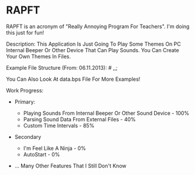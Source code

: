 RAPFT
=====

RAPFT is an acronym of "Really Annoying Program For Teachers". 
I'm doing this just for fun!

Description:
This Application Is Just Going To Play Some Themes On PC Internal Beeper Or Other Device That Can Play Sounds.
You Can Create Your Own Themes In Files.

Example File Structure (From: 06.11.2013):
#<TrackID>
<SoundFrequency>,<SoundPlayTime>,<TimeToNextSound>;

You Can Also Look At data.bps File For More Examples!

Work Progress:
 - Primary:
   - Playing Sounds From Internal Beeper Or Other Sound Device - 100%
   - Parsing Sound Data From External Files - 40%
   - Custom Time Intervals - 85%
   
 - Secondary
   - I'm Feel Like A Ninja - 0%
   - AutoStart - 0%
 - ... Many Other Features That I Still Don't Know
